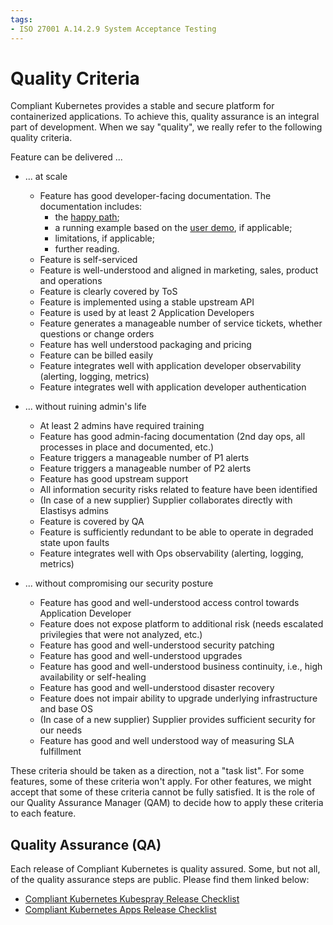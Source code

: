 ```yaml
---
tags:
- ISO 27001 A.14.2.9 System Acceptance Testing
---
```

# Quality Criteria

Compliant Kubernetes provides a stable and secure platform for containerized applications.
To achieve this, quality assurance is an integral part of development.
When we say "quality", we really refer to the following quality criteria.

Feature can be delivered ...

* ... at scale
    * Feature has good developer-facing documentation. The documentation includes:
        * the [happy path](https://en.wikipedia.org/wiki/Happy_path);
        * a running example based on the [user demo](https://github.com/elastisys/compliantkubernetes/tree/main/user-demo), if applicable;
        * limitations, if applicable;
        * further reading.
    * Feature is self-serviced
    * Feature is well-understood and aligned in marketing, sales, product and operations
    * Feature is clearly covered by ToS
    * Feature is implemented using a stable upstream API
    * Feature is used by at least 2 Application Developers
    * Feature generates a manageable number of service tickets, whether questions or change orders
    * Feature has well understood packaging and pricing
    * Feature can be billed easily
    * Feature integrates well with application developer observability (alerting, logging, metrics)
    * Feature integrates well with application developer authentication

* ... without ruining admin's life
    * At least 2 admins have required training
    * Feature has good admin-facing documentation (2nd day ops, all processes in place and documented, etc.)
    * Feature triggers a manageable number of P1 alerts
    * Feature triggers a manageable number of P2 alerts
    * Feature has good upstream support
    * All information security risks related to feature have been identified
    * (In case of a new supplier) Supplier collaborates directly with Elastisys admins
    * Feature is covered by QA
    * Feature is sufficiently redundant to be able to operate in degraded state upon faults
    * Feature integrates well with Ops observability (alerting, logging, metrics)

* ... without compromising our security posture
    * Feature has good and well-understood access control towards Application Developer
    * Feature does not expose platform to additional risk (needs escalated privilegies that were not analyzed, etc.)
    * Feature has good and well-understood security patching
    * Feature has good and well-understood upgrades
    * Feature has good and well-understood business continuity, i.e., high availability or self-healing
    * Feature has good and well-understood disaster recovery
    * Feature does not impair ability to upgrade underlying infrastructure and base OS
    * (In case of a new supplier) Supplier provides sufficient security for our needs
    * Feature has good and well understood way of measuring SLA fulfillment

These criteria should be taken as a direction, not a "task list".
For some features, some of these criteria won't apply.
For other features, we might accept that some of these criteria cannot be fully satisfied.
It is the role of our Quality Assurance Manager (QAM) to decide how to apply these criteria to each feature.

## Quality Assurance (QA)

Each release of Compliant Kubernetes is quality assured.
Some, but not all, of the quality assurance steps are public.
Please find them linked below:

- [Compliant Kubernetes Kubespray Release Checklist](https://github.com/elastisys/compliantkubernetes-kubespray/blob/main/.github/ISSUE_TEMPLATE/release.md)
- [Compliant Kubernetes Apps Release Checklist](https://github.com/elastisys/compliantkubernetes-apps/blob/main/.github/ISSUE_TEMPLATE/release.md)
